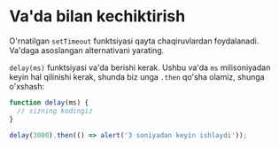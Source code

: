
# Va'da bilan kechiktirish

O'rnatilgan `setTimeout` funktsiyasi qayta chaqiruvlardan foydalanadi. Va'daga asoslangan alternativani yarating.

`delay(ms)` funktsiyasi va'da berishi kerak. Ushbu va'da `ms` milisoniyadan keyin hal qilinishi kerak, shunda biz unga `.then` qo'sha olamiz, shunga o'xshash:

```js
function delay(ms) {
  // sizning kodingiz
}

delay(3000).then(() => alert('3 soniyadan keyin ishlaydi'));
```
